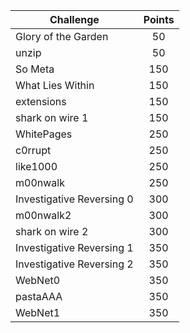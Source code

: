 | Challenge | Points |
| ------------- |:-------------:|
| Glory of the Garden | 50 |
| unzip | 50 |
| So Meta | 150 |
| What Lies Within | 150 |
| extensions | 150 |
| shark on wire 1 | 150 |
| WhitePages | 250 |
| c0rrupt | 250 |
| like1000 | 250 |
| m00nwalk | 250 |
| Investigative Reversing 0 | 300 |
| m00nwalk2 | 300 |
| shark on wire 2 | 300 |
| Investigative Reversing 1 | 350 |
| Investigative Reversing 2 | 350 |
| WebNet0 | 350 |
| pastaAAA | 350 |
| WebNet1 | 350 |

